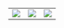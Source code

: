<table>
<tr>
<td><img src="{{ site.baseurl }}/images/mentor-ale-roli.jpg"></td>
<td><img src="{{ site.baseurl }}/images/mentor-juan.jpg"></td>
<td><img src="{{ site.baseurl }}/images/mentor-empty.png"></td>
</tr>
</table>
